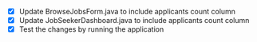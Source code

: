 - [x] Update BrowseJobsForm.java to include applicants count column
- [x] Update JobSeekerDashboard.java to include applicants count column
- [x] Test the changes by running the application
